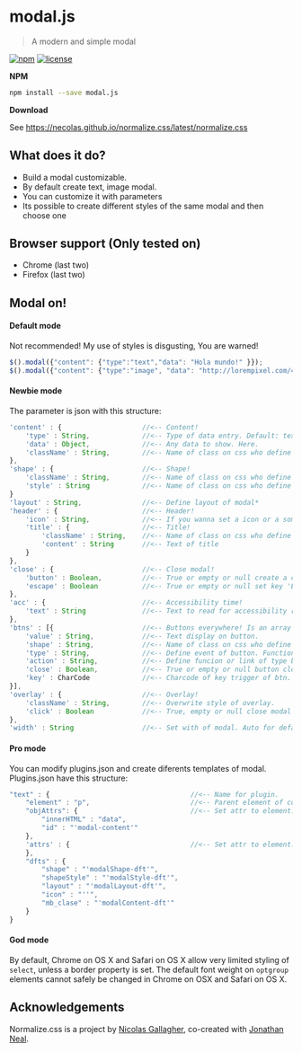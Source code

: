 # modal.js

> A modern and simple modal

[![npm][npm-image]][npm-url] [![license][license-image]][license-url]


**NPM**

```sh
npm install --save modal.js
```

**Download**

See https://necolas.github.io/normalize.css/latest/normalize.css


## What does it do?

* Build a modal customizable.
* By default create text, image modal.
* You can customize it with parameters
* Its possible to create different styles of the same modal and then choose one


## Browser support (Only tested on)

* Chrome (last two)
* Firefox (last two)



## Modal on!

#### Default mode

Not recommended! My use of styles is disgusting, You are warned! 

```javascript
$().modal({"content": {"type":"text","data": "Hola mundo!" }});
$().modal({"content": {"type":"image", "data": "http://lorempixel.com/400/200/"}})
```

#### Newbie mode

The parameter is json with this structure:

```javascript
'content' : {                    //<-- Content!
    'type' : String,             //<-- Type of data entry. Default: text. It must exist on plugin.json
    'data' : Object,             //<-- Any data to show. Here.
    'className' : String,        //<-- Name of class on css who define style of content.
},
'shape' : {                      //<-- Shape!
    'className' : String,        //<-- Name of class on css who define style of the shape literally*
    'style' : String             //<-- Name of class on css who define style of the canvas of content*
}
'layout' : String,               //<-- Define layout of modal*
'header' : {					 //<-- Header!
    'icon' : String,             //<-- If you wanna set a icon or a something on header but not content.
    'title' : {                  //<-- Title!
        'className' : String,    //<-- Name of class on css who define style of title header.
        'content' : String       //<-- Text of title
	}
},
'close' : {                      //<-- Close modal!
    'button' : Boolean,          //<-- True or empty or null create a close button. False dont.
    'escape' : Boolean           //<-- True or empty or null set key 'Esc' to close modal.
},
'acc' : {                        //<-- Accessibility time!
    'text' : String              //<-- Text to read for accessibility readers.
},
'btns' : [{                      //<-- Buttons everywhere! Is an array of buttons.
    'value' : String,            //<-- Text display on button.
    'shape' : String,            //<-- Name of class on css who define a style of button.
    'type' : String,             //<-- Define event of button. Function, link or close modal.
    'action' : String,           //<-- Define funcion or link of type button.
    'close' : Boolean,           //<-- True or empty or null button close modal. False dont.
    'key' : CharCode             //<-- Charcode of key trigger of btn.
}],
'overlay' : {                    //<-- Overlay!
    'className' : String,        //<-- Overwrite style of overlay.
    'click' : Boolean            //<-- True, empty or null close modal on click overlay. False dont.
},
'width' : String                 //<-- Set with of modal. Auto for default.
```

#### Pro mode

You can modify plugins.json and create diferents templates of modal. Plugins.json have this structure:

```javascript
"text" : {                                   //<-- Name for plugin.
    "element" : "p",						 //<-- Parent element of content.
	"objAttrs": {							 //<-- Set attr to element. elm.**attr** = sarasa  
	    "innerHTML" : "data",
		"id" : "'modal-content'"
	},
    'attrs' : {                              //<-- Set attr to element. elm.setAttribute(**attr**, value)
    },
	"dfts" : {							     
		"shape" : "'modalShape-dft'",
		"shapeStyle" : "'modalStyle-dft'",
		"layout" : "'modalLayout-dft'",
		"icon" : "''",
		"mb_clase" : "'modalContent-dft'"
	}
}
```

#### God mode

By default, Chrome on OS X and Safari on OS X allow very limited styling of
`select`, unless a border property is set. The default font weight on `optgroup`
elements cannot safely be changed in Chrome on OSX and Safari on OS X.


## Acknowledgements

Normalize.css is a project by [Nicolas Gallagher](https://github.com/necolas),
co-created with [Jonathan Neal](https://github.com/jonathantneal).


[changelog-image]: https://img.shields.io/badge/changelog-md-blue.svg?style=flat-square
[changelog-url]: CHANGELOG.md
[license-image]: https://img.shields.io/npm/l/normalize.css.svg?style=flat-square
[license-url]: LICENSE.md
[npm-image]: https://img.shields.io/npm/v/normalize.css.svg?style=flat-square
[npm-url]: https://www.npmjs.com/package/normalize.css
[gitter-image]: https://img.shields.io/badge/chat-gitter-blue.svg?style=flat-square
[gitter-url]: https://gitter.im/necolas/normalize.css




